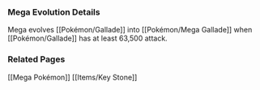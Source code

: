 ### Mega Evolution Details
Mega evolves [[Pokémon/Gallade]] into [[Pokémon/Mega Gallade]] when [[Pokémon/Gallade]] has at least 63,500 attack.

### Related Pages
[[Mega Pokémon]]
[[Items/Key Stone]]